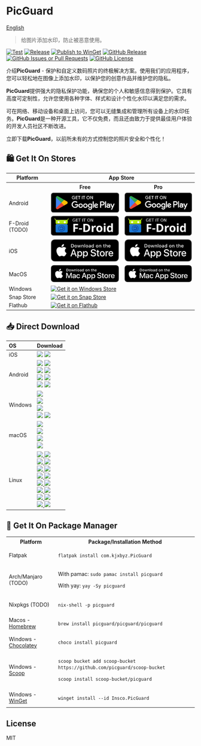 # PicGuard

[English](./README.md)

> 给图片添加水印，防止被恶意使用。

[![Test](https://github.com/picguard/picguard/actions/workflows/test.yml/badge.svg)](https://github.com/picguard/picguard/actions/workflows/test.yml)
[![Release](https://github.com/picguard/picguard/actions/workflows/release.yml/badge.svg)](https://github.com/picguard/picguard/actions/workflows/release.yml)
[![Publish to WinGet](https://github.com/picguard/picguard/actions/workflows/winget.yml/badge.svg)](https://github.com/picguard/picguard/actions/workflows/winget.yml)
[![GitHub Release](https://img.shields.io/github/v/release/picguard/picguard)](https://github.com/picguard/picguard/releases/latest)
[![GitHub Issues or Pull Requests](https://img.shields.io/github/issues/picguard/picguard)](https://github.com/picguard/picguard/issues/new)
[![GitHub License](https://img.shields.io/github/license/picguard/picguard)](https://raw.githubusercontent.com/picguard/picguard/main/LICENSE)

介绍**PicGuard** - 保护和自定义数码照片的终极解决方案。使用我们的应用程序，您可以轻松地在图像上添加水印，以保护您的创意作品并维护您的隐私。

**PicGuard**提供强大的隐私保护功能，确保您的个人和敏感信息得到保护。它具有高度可定制性，允许您使用各种字体、样式和设计个性化水印以满足您的需求。

可在网络、移动设备和桌面上访问，您可以无缝集成和管理所有设备上的水印任务。**PicGuard**是一种开源工具，它不仅免费，而且还由致力于提供最佳用户体验的开发人员社区不断改进。

立即下载**PicGuard**，以前所未有的方式控制您的照片安全和个性化！

## 🛍️ Get It On Stores

<table>
  <tr>
    <th>Platform</th>
    <th colspan="2" style="text-align: center">App Store</th>
  </tr>
  <tr>
    <th style="border-bottom: none;"></th>
    <th style="text-align: center; border-bottom: none">Free</th>
    <th style="text-align: center; border-bottom: none">Pro</th>
  </tr>
  <tr>
    <td>Android</td>
    <td>
      <a href="https://play.google.com/store/apps/details?id=com.kjxbyz.watermarkassistant">
        <img width="220" alt="Get it on Google Play" src="./docs/assets/Download-on-the-Google-Play.png">
      </a>
    </td>
    <td>
      <a href="https://play.google.com/store/apps/details?id=com.kjxbyz.watermarkassistant.pro">
        <img width="220" alt="Get it on Google Play" src="./docs/assets/Download-on-the-Google-Play.png">
      </a>
    </td>
  </tr>
  <tr>
    <td>F-Droid (TODO)</td>
    <td>
      <a href="https://f-droid.org/packages/com.kjxbyz.watermarkassistant">
        <img width="220" src="./docs/assets/Download-on-the-F-Droid.svg" alt="Get it on F-Droid">
      </a>
    </td>
    <td>
      <a href="https://f-droid.org/packages/com.kjxbyz.watermarkassistant.pro">
        <img width="220" src="./docs/assets/Download-on-the-F-Droid.svg" alt="Get it on F-Droid">
      </a>
    </td>
  </tr>
  <tr>
    <td>iOS</td>
    <td>
      <a href="https://apps.apple.com/us/app/id6470935922">
        <img width="220" alt="Get it on App Store" src="./docs/assets/Download-on-the-App-Store.svg">
      </a>
    </td>
    <td>
      <a href="https://apps.apple.com/us/app/id6602890294">
        <img width="220" alt="Get it on App Store" src="./docs/assets/Download-on-the-App-Store.svg">
      </a>
    </td>
  </tr>
  <tr>
    <td>MacOS</td>
    <td>
      <a href="https://apps.apple.com/us/app/id6477482447">
        <img width="220" alt="Get it on Mac App Store" src="./docs/assets/Download-on-the-Mac-App-Store.svg">
      </a>
    </td>
    <td>
      <a href="https://apps.apple.com/us/app/id6602890242">
        <img width="220" alt="Get it on Mac App Store" src="./docs/assets/Download-on-the-Mac-App-Store.svg">
      </a>
    </td>
  </tr>
  <tr>
    <td>Windows</td>
    <td colspan="2">
      <a href="https://apps.microsoft.com/detail/9NCC0LJBG7TB?mode=full">
       <img width="220" alt="Get it on Windows Store" src="https://get.microsoft.com/images/en-us%20dark.svg"/>
      </a>
    </td>
    <!-- <td>
      <a href="https://apps.microsoft.com/detail/9N0ZV9Q5SVCX?mode=full">
       <img width="220" alt="Get it on Windows Store" src="https://get.microsoft.com/images/en-us%20dark.svg"/>
      </a>
    </td> -->
  </tr>
  <tr>
    <td>Snap Store</td>
    <td colspan="2">
      <a href="https://snapcraft.io/picguard">
        <img width="220" alt="Get it on Snap Store" src="https://snapcraft.io/static/images/badges/en/snap-store-black.svg" />
      </a>
    </td>
  </tr>
  <tr>
    <td>Flathub</td>
    <td colspan="2">
      <a href="https://flathub.org/apps/details/com.kjxbyz.PicGuard">
        <img width="220" alt="Get it on Flathub" src="https://flathub.org/assets/badges/flathub-badge-en.png">
      </a>
    </td>
  </tr>
</table>

## 📥 Direct Download

<div align=left>
  <table>
    <thead align=left>
      <tr>
        <th>OS</th>
        <th>Download</th>
      </tr>
    </thead>
    <tbody align=left>
      <tr>
        <td>iOS</td>
        <td>
          <a href="https://github.com/picguard/picguard/releases/download/v1.0.1+405/PicGuard_1.0.1+405-free.ipa"><img src="https://img.shields.io/badge/IPA-Free-A3D9A5.svg?logo=ios"></a>
          <a href="https://github.com/picguard/picguard/releases/download/v1.0.1+405/PicGuard_1.0.1+405-pro.ipa"><img src="https://img.shields.io/badge/IPA-Pro-6CC2A8.svg?logo=ios"></a>
        </td>
      </tr>
      <tr>
        <td>Android</td>
        <td>
          <a href="https://github.com/picguard/picguard/releases/download/v1.0.1+405/PicGuard_1.0.1+405-free_universal.apk"><img src="https://img.shields.io/badge/APK_(Free)-universal-FF0000.svg?logo=android"></a>
          <a href="https://github.com/picguard/picguard/releases/download/v1.0.1+405/PicGuard_1.0.1+405-pro_universal.apk"><img src="https://img.shields.io/badge/APK_(Pro)-universal-FF0000.svg?logo=android"></a><br>
          <a href="https://github.com/picguard/picguard/releases/download/v1.0.1+405/PicGuard_1.0.1+405-free_arm64-v8a.apk"><img src="https://img.shields.io/badge/APK_(Free)-arm64--v8a-FFA500.svg?logo=android"></a>
          <a href="https://github.com/picguard/picguard/releases/download/v1.0.1+405/PicGuard_1.0.1+405-pro_arm64-v8a.apk"><img src="https://img.shields.io/badge/APK_(Pro)-arm64--v8a-FFA500.svg?logo=android"></a><br>
          <a href="https://github.com/picguard/picguard/releases/download/v1.0.1+405/PicGuard_1.0.1+405-free_armeabi-v7a.apk"><img src="https://img.shields.io/badge/APK_(Free)-armeabi--v7a-00FF00.svg?logo=android"></a>
          <a href="https://github.com/picguard/picguard/releases/download/v1.0.1+405/PicGuard_1.0.1+405-pro_armeabi-v7a.apk"><img src="https://img.shields.io/badge/APK_(Pro)-armeabi--v7a-00FF00.svg?logo=android"></a><br>
          <a href="https://github.com/picguard/picguard/releases/download/v1.0.1+405/PicGuard_1.0.1+405-free_x86_64.apk"><img src="https://img.shields.io/badge/APK_(Free)-x86--64-0000FF.svg?logo=android"></a>
          <a href="https://github.com/picguard/picguard/releases/download/v1.0.1+405/PicGuard_1.0.1+405-pro_x86_64.apk"><img src="https://img.shields.io/badge/APK_(Pro)-x86--64-0000FF.svg?logo=android"></a>
        </td>
      </tr>
      <tr>
        <td>Windows</td>
        <td>
          <a href="https://github.com/picguard/picguard/releases/download/v1.0.1+405/picguard_1.0.1+405_windows_x64.msix"><img src="https://img.shields.io/badge/Msix-x64-FF6F61.svg?logo=windows"></a><br>
          <a href="https://github.com/picguard/picguard/releases/download/v1.0.1+405/picguard_1.0.1+405_windows_x64.exe"><img src="https://img.shields.io/badge/Exe-x64-FF9A8B.svg?logo=windows"></a><br>
          <a href="https://github.com/picguard/picguard/releases/download/v1.0.1+405/picguard_1.0.1+405_windows_x64.zip"><img src="https://img.shields.io/badge/Zip-x64-FFB347.svg?logo=windows"></a><br>
          <a href="https://github.com/picguard/picguard/releases/download/v1.0.1+405/picguard_1.0.1+405_windows_x64_en-US.msi"><img src="https://img.shields.io/badge/Msi_(en--US)-x64-6BFF66.svg?logo=windows"></a>
          <a href="https://github.com/picguard/picguard/releases/download/v1.0.1+405/picguard_1.0.1+405_windows_x64_zh-CN.msi"><img src="https://img.shields.io/badge/Msi_(zh--CN)-x64-66B2FF.svg?logo=windows"></a>
        </td>
      </tr>
      <tr>
        <td>macOS</td>
        <td>
          <a href="https://github.com/picguard/picguard/releases/download/v1.0.1+405/PicGuard_1.0.1+405_macos_universal.dmg"><img src="https://img.shields.io/badge/DMG-Universal-FF5733.svg?logo=apple"></a><br>
          <a href="https://github.com/picguard/picguard/releases/download/v1.0.1+405/PicGuard_1.0.1+405_macos_universal.pkg"><img src="https://img.shields.io/badge/PKG-Universal-FFBD33.svg?logo=apple" /></a><br>
          <a href="https://github.com/picguard/picguard/releases/download/v1.0.1+405/PicGuard_1.0.1+405_macos_universal.tar.gz"><img src="https://img.shields.io/badge/Tarball-Universal-33FF57.svg?logo=apple"></a><br>
          <a href="https://github.com/picguard/picguard/releases/download/v1.0.1+405/PicGuard_1.0.1+405_macos_universal.zip"><img src="https://img.shields.io/badge/Zip-Universal-3357FF.svg?logo=apple"></a>
        </td>
      </tr>
      <tr>
        <td>Linux</td>
        <td>
          <a href="https://github.com/picguard/picguard/releases/download/v1.0.1+405/picguard_1.0.1+405_linux_amd64.AppImage"><img src="https://img.shields.io/badge/AppImage-x64-FF5733.svg?logo=linux"> </a>
          <a href="https://github.com/picguard/picguard/releases/download/v1.0.1+405/picguard_1.0.1+405_linux_aarch64.AppImage"><img src="https://img.shields.io/badge/AppImage-aarch64-FF5733.svg?logo=linux"> </a><br>
          <a href="https://github.com/picguard/picguard/releases/download/v1.0.1+405/picguard_1.0.1+405_linux_amd64.deb"><img src="https://img.shields.io/badge/Deb-x64-FF8D1A.svg?logo=debian"> </a>
          <a href="https://github.com/picguard/picguard/releases/download/v1.0.1+405/picguard_1.0.1+405_linux_aarch64.deb"><img src="https://img.shields.io/badge/Deb-aarch64-FF8D1A.svg?logo=debian"> </a><br>
          <a href="https://github.com/picguard/picguard/releases/download/v1.0.1+405/PicGuard_1.0.1+405_linux_amd64.flatpak"><img src="https://img.shields.io/badge/Flatpak-x64-FFC300.svg?logo=linux"> </a>
          <a href="https://github.com/picguard/picguard/releases/download/v1.0.1+405/PicGuard_1.0.1+405_linux_aarch64.flatpak"><img src="https://img.shields.io/badge/Flatpak-aarch64-FFC300.svg?logo=linux"> </a><br>
          <a href="https://github.com/picguard/picguard/releases/download/v1.0.1+405/PicGuard_1.0.1+405_linux_amd64.pacman"><img src="https://img.shields.io/badge/Pacman-x64-0080FF.svg?logo=archlinux"> </a>
          <a href="https://github.com/picguard/picguard/releases/download/v1.0.1+405/PicGuard_1.0.1+405_linux_aarch64.pacman"><img src="https://img.shields.io/badge/Pacman-aarch64-0080FF.svg?logo=archlinux"> </a><br>
          <a href="https://github.com/picguard/picguard/releases/download/v1.0.1+405/picguard_1.0.1+405_linux_amd64.rpm"><img src="https://img.shields.io/badge/Rpm-x64-FFEB3B.svg?logo=redhat"> </a>
          <a href="https://github.com/picguard/picguard/releases/download/v1.0.1+405/picguard_1.0.1+405_linux_aarch64.rpm"><img src="https://img.shields.io/badge/Rpm-aarch64-FFEB3B.svg?logo=redhat"> </a><br>
          <a href="https://github.com/picguard/picguard/releases/download/v1.0.1+405/picguard_1.0.1+405_linux_amd64.snap"><img src="https://img.shields.io/badge/Snap-x64-D4E157.svg?logo=ubuntu"> </a>
          <a href="https://github.com/picguard/picguard/releases/download/v1.0.1+405/picguard_1.0.1+405_linux_aarch64.snap"><img src="https://img.shields.io/badge/Snap-aarch64-D4E157.svg?logo=ubuntu"> </a><br>
          <a href="https://github.com/picguard/picguard/releases/download/v1.0.1+405/picguard_1.0.1+405_linux_amd64.tar.gz"><img src="https://img.shields.io/badge/Tarball-x64-66BB6A.svg?logo=7zip"> </a>
          <a href="https://github.com/picguard/picguard/releases/download/v1.0.1+405/picguard_1.0.1+405_linux_aarch64.tar.gz"><img src="https://img.shields.io/badge/Tarball-aarch64-66BB6A.svg?logo=7zip"> </a><br>
          <a href="https://github.com/picguard/picguard/releases/download/v1.0.1+405/picguard_1.0.1+405_linux_amd64.zip"><img src="https://img.shields.io/badge/Zip-x64-4FC3F7.svg?logo=7zip"> </a>
          <a href="https://github.com/picguard/picguard/releases/download/v1.0.1+405/picguard_1.0.1+405_linux_aarch64.zip"><img src="https://img.shields.io/badge/Zip-aarch64-4FC3F7.svg?logo=7zip"> </a>
        </td>
      </tr>
    </tbody>
  </table>
</div>

## 📜 Get It On Package Manager

<table>
  <tr>
    <th>Platform</th>
    <th>Package/Installation Method</th>
  </tr>
  <tr>
    <td>Flatpak</td>
    <td>
      <p><code>flatpak install com.kjxbyz.PicGuard</code></p>
    </td>
  </tr>
  <tr>
    <td>Arch/Manjaro (TODO)</td>
    <td>
      <p>With pamac: <code>sudo pamac install picguard</code></p>
      <p>With yay: <code>yay -Sy picguard</code></p>
    </td>
  </tr>
  <tr>
    <td>Nixpkgs (TODO)</td>
    <td>
      <p><code>nix-shell -p picguard</code></p>
    </td>
  </tr>
  <tr>
    <td>Macos - <a href="https://brew.sh">Homebrew</a></td>
    <td>
     <p><code>brew install picguard/picguard/picguard</code></p>
    </td>
  </tr>
  <tr>
    <td>Windows - <a href="https://chocolatey.org">Chocolatey</a></td>
    <td>
      <p><code>choco install picguard</code></p>
    </td>
  </tr>
  <tr>
    <td>Windows - <a href="https://scoop.sh">Scoop</a></td>
    <td>
      <p><code>scoop bucket add scoop-bucket https://github.com/picguard/scoop-bucket</code></p>
      <p><code>scoop install scoop-bucket/picguard</code></p>
    </td>
  </tr>
  <tr>
    <td>Windows - <a href="https://github.com/microsoft/winget-cli">WinGet</a></td>
    <td>
      <p><code>winget install --id Insco.PicGuard</code></p>
    </td>
  </tr>
</table>

## License

MIT
